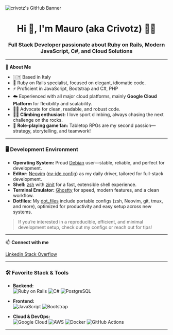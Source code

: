 ![crivotz's GitHub Banner](https://raw.githubusercontent.com/crivotz/main/banner.png)

<h1 align="center">Hi 👋, I'm Mauro (aka Crivotz) 🧗‍♂️</h1>
<h3 align="center">Full Stack Developer passionate about Ruby on Rails, Modern JavaScript, C#, and Cloud Solutions</h3>

---

🚀 **About Me**
- 🇮🇹 Based in Italy
- 💎 Ruby on Rails specialist, focused on elegant, idiomatic code.
- ⚡️ Proficient in JavaScript, Bootstrap and C#, PHP
- ☁️ Experienced with all major cloud platforms, mainly **Google Cloud Platform** for flexibility and scalability.
- 🧑‍💻 Advocate for clean, readable, and robust code.
- 🧗‍♂️ **Climbing enthusiast:** I love sport climbing, always chasing the next challenge on the rocks.
- 🎲 **Role-playing game fan:** Tabletop RPGs are my second passion—strategy, storytelling, and teamwork!

---

### 🖥️ **Development Environment**

- **Operating System:** Proud [Debian](https://www.debian.org/) user—stable, reliable, and perfect for development.
- **Editor:** [Neovim](https://neovim.io/) ([nv-ide config](https://github.com/crivotz/nv-ide)) as my daily driver, tailored for full-stack development.
- **Shell:** [zsh](https://www.zsh.org/) with [zinit](https://github.com/zdharma-continuum/zinit) for a fast, extensible shell experience.
- **Terminal Emulator:** [Ghostty](https://ghostty.io/) for speed, modern features, and a clean workflow.
- **Dotfiles:** My [dot_files](https://github.com/crivotz/dot_files) include portable configs (zsh, Neovim, git, tmux, and more), optimized for productivity and easy setup across new systems.

> If you’re interested in a reproducible, efficient, and minimal development setup, check out my configs or reach out for tips!

---

📫 **Connect with me**
<p align="left">
  <a href="https://linkedin.com/in/maurolocatelli" target="_blank">
    Linkedin
  </a>
  <a href="https://stackoverflow.com/users/3037432" target="_blank">
    Stack Overflow
  </a>
</p>

---

### 🛠 **Favorite Stack & Tools**

- **Backend:**  
  ![Ruby on Rails](https://img.shields.io/badge/Ruby_on_Rails-CC0000?style=flat-square&logo=ruby-on-rails&logoColor=white)
  ![C#](https://img.shields.io/badge/C%23-239120?style=flat-square&logo=c-sharp&logoColor=white)
  ![PostgreSQL](https://img.shields.io/badge/PostgreSQL-336791?style=flat-square&logo=postgresql&logoColor=white)

- **Frontend:**  
  ![JavaScript](https://img.shields.io/badge/JavaScript-F7DF1E?style=flat-square&logo=javascript&logoColor=black)
  ![Bootstrap](https://img.shields.io/badge/Bootstrap-563D7C?style=flat-square&logo=bootstrap&logoColor=white)

- **Cloud & DevOps:**  
  ![Google Cloud](https://img.shields.io/badge/Google_Cloud-4285F4?style=flat-square&logo=google-cloud&logoColor=white)
  ![AWS](https://img.shields.io/badge/AWS-232F3E?style=flat-square&logo=amazon-aws&logoColor=white)
  ![Docker](https://img.shields.io/badge/Docker-2496ED?style=flat-square&logo=docker&logoColor=white)
  ![GitHub Actions](https://img.shields.io/badge/GitHub_Actions-2088FF?style=flat-square&logo=github-actions&logoColor=white)

---
